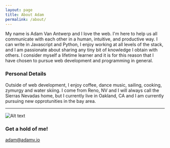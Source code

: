 ```yaml
---
layout: page
title: About Adam
permalink: /about/
---
```


My name is Adam Van Antwerp and I love the web.  I'm here to help us all communicate
with each other in a human, intuitive, and productive way.  I can write in Javascript
and Python, I enjoy working at all levels of the stack, and I am passionate about sharing
any tiny bit of knowledge I obtain with others. I consider myself a lifetime learner and
it is for this reason that I have chosen to pursue web development and programming in general.

### Personal Details

Outside of web development, I enjoy coffee, dance music, sailing, cooking, zymurgy and water
skiing.  I come from Reno, NV and I will always call the Sierras Nevadas home, but I currently live in Oakland, CA and I am currently pursuing new opprotunities in the bay area.

******

![Alt text](http://i.imgur.com/IeFTpH5.jpg "Sailing in SF")

### Get a hold of me!

[adam@adamv.io](mailto:adam@adamv.io)
